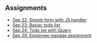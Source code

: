## Assignments
- [Sep 22: Simple form with JS handler](0922_exercise/index.html)
- [Sep 23: Basisc todo list](0923_exercise/index.html)
- [Sep 24: Todo list with jQuery](0924_exercise/todo-with-jquery/index.html)
- [Sep 29: Employee manage assignment](0929_assignment/index.html)
